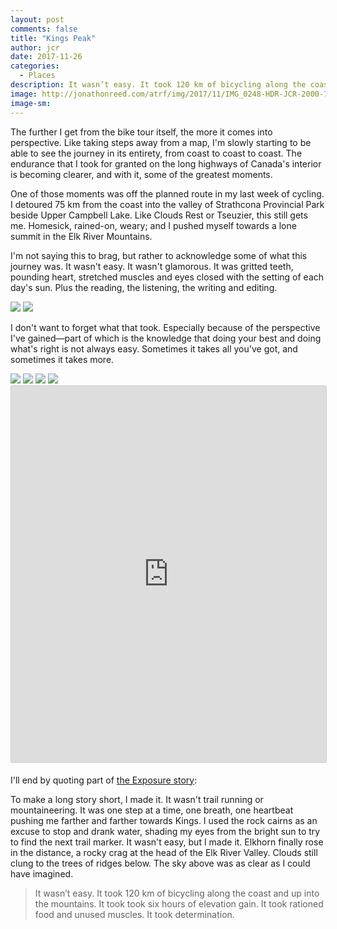 ```yaml
---
layout: post
comments: false
title: "Kings Peak"
author: jcr
date: 2017-11-26
categories:
  - Places
description: It wasn’t easy. It took 120 km of bicycling along the coast and up into the mountains. It took took six hours of elevation gain.
image: http://jonathonreed.com/atrf/img/2017/11/IMG_0248-HDR-JCR-2000-72-web.jpg
image-sm:
---
```


The further I get from the bike tour itself, the more it comes into perspective. Like taking steps away from a map, I'm slowly starting to be able to see the journey in its entirety, from coast to coast to coast. The endurance that I took for granted on the long highways of Canada's interior is becoming clearer, and with it, some of the greatest moments.

One of those moments was off the planned route in my last week of cycling. I detoured 75 km from the coast into the valley of Strathcona Provincial Park beside Upper Campbell Lake. Like Clouds Rest or Tseuzier, this still gets me. Homesick, rained-on, weary; and I pushed myself towards a lone summit in the Elk River Mountains.

I'm not saying this to brag, but rather to acknowledge some of what this journey was. It wasn't easy. It wasn't glamorous. It was gritted teeth, pounding heart, stretched muscles and eyes closed with the setting of each day's sun. Plus the reading, the listening, the writing and editing.

<img src="http://jonathonreed.com/atrf/img/2017/11/IMG_0130-JCR-2000-72-web.jpg">

<img src="http://jonathonreed.com/atrf/img/2017/11/IMG_0168-JCR-2000-72-web.jpg">

I don't want to forget what that took. Especially because of the perspective I've gained—part of which is the knowledge that doing your best and doing what's right is not always easy. Sometimes it takes all you've got, and sometimes it takes more.

<img src="http://jonathonreed.com/atrf/img/2017/11/IMG_0201-HDR-JCR-2000-72-web.jpg">

<img src="http://jonathonreed.com/atrf/img/2017/11/IMG_0282-JCR-2000-72-web.jpg">

<img src="http://jonathonreed.com/atrf/img/2017/11/IMG_0263-JCR-2000-72-web.jpg">

<img src="http://jonathonreed.com/atrf/img/2017/11/IMG_0248-HDR-JCR-2000-72-web.jpg">

<iframe src="https://jonathonreed.exposure.co/reaching-the-sky/embed/cover?embed=true" style="width:100%;min-height:602px;margin-bottom:5px;border:solid 1px #ccc;border-radius:2px;"></iframe>

I'll end by quoting part of <a href="https://jonathonreed.exposure.co/reaching-the-sky">the Exposure story</a>:

To make a long story short, I made it. It wasn't trail running or mountaineering. It was one step at a time, one breath, one heartbeat pushing me farther and farther towards Kings. I used the rock cairns as an excuse to stop and drank water, shading my eyes from the bright sun to try to find the next trail marker. It wasn't easy, but I made it. Elkhorn finally rose in the distance, a rocky crag at the head of the Elk River Valley. Clouds still clung to the trees of ridges below. The sky above was as clear as I could have imagined.

<blockquote>It wasn&rsquo;t easy. It took 120 km of bicycling along the coast and up into the mountains. It took took six hours of elevation gain. It took rationed food and unused muscles. It took determination.</blockquote>